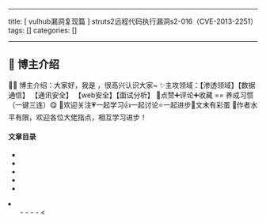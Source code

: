 
--- 
title:  [ vulhub漏洞复现篇 ] struts2远程代码执行漏洞s2-016（CVE-2013-2251） 
tags: []
categories: [] 

---
>  
 <h2>🍬 博主介绍</h2> 
 👨‍🎓 博主介绍：大家好，我是  ，很高兴认识大家~ ✨主攻领域：【渗透领域】【数据通信】 【通讯安全】 【web安全】【面试分析】 🎉点赞➕评论➕收藏 == 养成习惯（一键三连）😋 🎉欢迎关注💗一起学习👍一起讨论⭐️一起进步📝文末有彩蛋 🙏作者水平有限，欢迎各位大佬指点，相互学习进步！ 




#### 文章目录

  - 
  - 
  - 
  - 
  - 
  <li>
   <ul>
    - 
    - 
    - 
    - &lt;
   